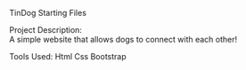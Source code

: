 TinDog Starting Files

Project Description: <br/>
A simple website that allows dogs to connect with each other!

Tools Used:
Html
Css
Bootstrap
